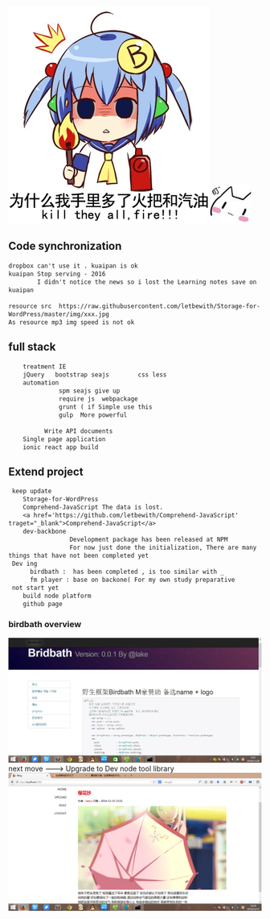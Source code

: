 ![alt text](https://raw.githubusercontent.com/letbewith/Storage-for-WordPress/master/img/acg/fff.jpg "注孤生")![alt text](https://raw.githubusercontent.com/letbewith/Storage-for-WordPress/master/img/acg/QQ20140817193815.jpg "")

## Code synchronization
    dropbox can't use it . kuaipan is ok
    kuaipan Stop serving - 2016
            I didn't notice the news so i lost the Learning notes save on kuaipan 
    
	resource src  https://raw.githubusercontent.com/letbewith/Storage-for-WordPress/master/img/xxx.jpg    
    As resource mp3 img speed is not ok    
## full stack
        treatment IE
        jQuery   bootstrap seajs        css less
        automation 
                  spm seajs give up
                  require js  webpackage
                  grunt ( if Simple use this
                  gulp  More powerful

              Write API documents
        Single page application
        ionic react app build
## Extend project
     keep update
        Storage-for-WordPress
        Comprehend-JavaScript The data is lost.
        <a href='https://github.com/letbewith/Comprehend-JavaScript' traget="_blank">Comprehend-JavaScript</a>
        dev-backbone  
                     Development package has been released at NPM 
                     For now just done the initialization, There are many things that have not been completed yet
     Dev ing
          birdbath :  has been completed , is too similar with _
          fm player : base on backone( For my own study preparative
     not start yet
        build node platform
        github page

### birdbath overview
<img src='https://raw.githubusercontent.com/letbewith/Storage-for-WordPress/master/img/github/birdbath.jpg'>
       next move ---> Upgrade to Dev node tool library
<img src='https://raw.githubusercontent.com/letbewith/Storage-for-WordPress/master/img/miao5cm.org/Unnamed%20QQ%20Screenshot20141215222650.png'>



    







